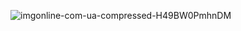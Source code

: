 ![imgonline-com-ua-compressed-H49BW0PmhnDM](https://github.com/user-attachments/assets/7d510528-13ae-4ebd-9a69-7cc1bd372ce2)
